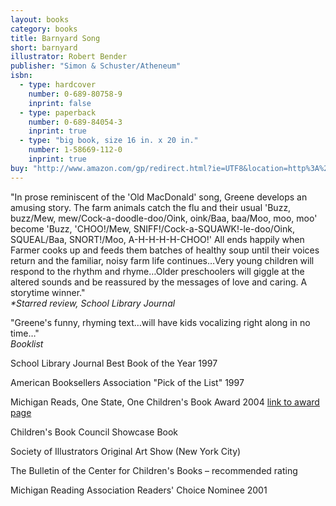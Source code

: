 ```yaml
---
layout: books
category: books
title: Barnyard Song
short: barnyard
illustrator: Robert Bender
publisher: "Simon & Schuster/Atheneum"
isbn:
  - type: hardcover
    number: 0-689-80758-9
    inprint: false
  - type: paperback
    number: 0-689-84054-3
    inprint: true
  - type: "big book, size 16 in. x 20 in."
    number: 1-58669-112-0
    inprint: true
buy: "http://www.amazon.com/gp/redirect.html?ie=UTF8&location=http%3A%2F%2Fwww.amazon.com%2FBarnyard-Song-Rhonda-Gowler-Greene%2Fdp%2F0689840543%2F&tag=rhondgowlegre-20&linkCode=ur2&camp=1789&creative=9325"
---
```


"In prose reminiscent of the 'Old MacDonald' song, Greene develops an amusing story. The farm animals catch the flu and their usual 'Buzz, buzz/Mew, mew/Cock-a-doodle-doo/Oink, oink/Baa, baa/Moo, moo, moo' become 'Buzz, 'CHOO!/Mew, SNIFF!/Cock-a-SQUAWK!-le-doo/Oink, SQUEAL/Baa, SNORT!/Moo, A-H-H-H-H-CHOO!' All ends happily when Farmer cooks up and feeds them batches of healthy soup until their voices return and the familiar, noisy farm life continues…Very young children will respond to the rhythm and rhyme…Older preschoolers will giggle at the altered sounds and be reassured by the messages of love and caring. A storytime winner."  
_\*Starred review, School Library Journal_

"Greene's funny, rhyming text…will have kids vocalizing right along in no time…"  
_Booklist_

School Library Journal Best Book of the Year 1997

American Booksellers Association "Pick of the List" 1997

Michigan Reads, One State, One Children's Book Award 2004 [link to award page](http://www.michigan.gov/libraryofmichigan/0,2351,7-160-34169_26038_31186---,00.html)

Children's Book Council Showcase Book

Society of Illustrators Original Art Show (New York City)

The Bulletin of the Center for Children's Books – recommended rating

Michigan Reading Association Readers' Choice Nominee 2001